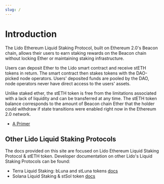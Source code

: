 ```yaml
---
slug: /
---
```


# Introduction

The Lido Ethereum Liquid Staking Protocol, built on Ethereum 2.0's Beacon chain, allows their users to earn staking rewards on the Beacon chain without locking Ether or maintaining staking infrastructure.

Users can deposit Ether to the Lido smart contract and receive stETH tokens in return. The smart contract then stakes tokens with the DAO-picked node operators. Users' deposited funds are pooled by the DAO, node operators never have direct access to the users' assets.

Unlike staked ether, the stETH token is free from the limitations associated with a lack of liquidity and can be transferred at any time. The stETH token balance corresponds to the amount of Beacon chain Ether that the holder could withdraw if state transitions were enabled right now in the Ethereum 2.0 network.

- [A Primer](https://lido.fi/static/Lido:Ethereum-Liquid-Staking.pdf)

## Other Lido Liquid Staking Protocols

The docs provided on this site are focused on Lido Ethereum Liquid Staking Protocol & stETH token. Developer documentation on other Lido's Liquid Staking Protocols can be found:
- Terra Liquid Staking: bLuna and stLuna tokens [docs](https://docs.terra.lido.fi/)
- Solana Liquid Staking & stSol token [docs](https://docs.solana.lido.fi/)
